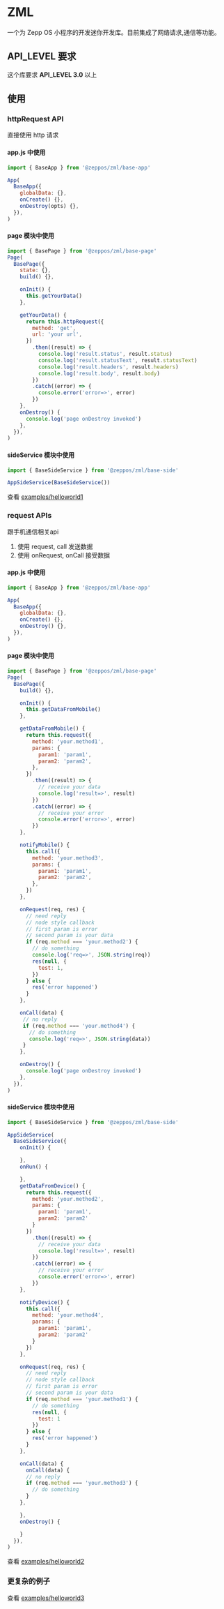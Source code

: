 # ZML

一个为 Zepp OS 小程序的开发迷你开发库。目前集成了网络请求,通信等功能。

## API_LEVEL 要求
这个库要求 **API_LEVEL 3.0** 以上

## 使用

### httpRequest API

直接使用 http 请求

#### app.js 中使用

```javascript
import { BaseApp } from '@zeppos/zml/base-app'

App(
  BaseApp({
    globalData: {},
    onCreate() {},
    onDestroy(opts) {},
  }),
)
```

#### page 模块中使用

```javascript
import { BasePage } from '@zeppos/zml/base-page'
Page(
  BasePage({
    state: {},
    build() {},

    onInit() {
      this.getYourData()
    },

    getYourData() {
      return this.httpRequest({
        method: 'get',
        url: 'your url',
      })
        .then((result) => {
          console.log('result.status', result.status)
          console.log('result.statusText', result.statusText)
          console.log('result.headers', result.headers)
          console.log('result.body', result.body)
        })
        .catch((error) => {
          console.error('error=>', error)
        })
    },
    onDestroy() {
      console.log('page onDestroy invoked')
    },
  }),
)
```

#### sideService 模块中使用

```javascript
import { BaseSideService } from '@zeppos/zml/base-side'

AppSideService(BaseSideService())
```

查看 [examples/helloworld1](https://www.npmjs.com/package/@zeppos/zml?activeTab=code)

### request APIs

跟手机通信相关api

1. 使用 request, call 发送数据
2. 使用 onRequest, onCall 接受数据

#### app.js 中使用

```javascript
import { BaseApp } from '@zeppos/zml/base-app'

App(
  BaseApp({
    globalData: {},
    onCreate() {},
    onDestroy() {},
  }),
)
```

#### page 模块中使用

```javascript
import { BasePage } from '@zeppos/zml/base-page'
Page(
  BasePage({
    build() {},

    onInit() {
      this.getDataFromMobile()
    },

    getDataFromMobile() {
      return this.request({
        method: 'your.method1',
        params: {
          param1: 'param1',
          param2: 'param2',
        },
      })
        .then((result) => {
          // receive your data
          console.log('result=>', result)
        })
        .catch((error) => {
          // receive your error
          console.error('error=>', error)
        })
    },

    notifyMobile() {
      this.call({
        method: 'your.method3',
        params: {
          param1: 'param1',
          param2: 'param2',
        },
      })
    },

    onRequest(req, res) {
      // need reply
      // node style callback
      // first param is error
      // second param is your data
      if (req.method === 'your.method2') {
        // do something
        console.log('req=>', JSON.string(req))
        res(null, {
          test: 1,
        })
      } else {
        res('error happened')
      }
    },

    onCall(data) {
     // no reply
     if (req.method === 'your.method4') {
       // do something
       console.log('req=>', JSON.string(data))
     }
    },

    onDestroy() {
      console.log('page onDestroy invoked')
    },
  }),
)
```

#### sideService 模块中使用

```javascript
import { BaseSideService } from '@zeppos/zml/base-side'

AppSideService(
  BaseSideService({
    onInit() {

    },
    onRun() {

    },
    getDataFromDevice() {
      return this.request({
        method: 'your.method2',
        params: {
          param1: 'param1',
          param2: 'param2'
        }
      })
        .then((result) => {
          // receive your data
          console.log('result=>', result)
        })
        .catch((error) => {
          // receive your error
          console.error('error=>', error)
        })
    },

    notifyDevice() {
      this.call({
        method: 'your.method4',
        params: {
          param1: 'param1',
          param2: 'param2'
        }
      })
    },

    onRequest(req, res) {
      // need reply
      // node style callback
      // first param is error
      // second param is your data
      if (req.method === 'your.method1') {
        // do something
        res(null, {
          test: 1
        })
      } else {
        res('error happened')
      }
    },

    onCall(data) {
      onCall(data) {
      // no reply
      if (req.method === 'your.method3') {
        // do something
      }
    },

    },
    onDestroy() {

    }
  }),
)
```

查看 [examples/helloworld2](https://www.npmjs.com/package/@zeppos/zml?activeTab=code)


### 更复杂的例子

查看 [examples/helloworld3](https://www.npmjs.com/package/@zeppos/zml?activeTab=code)